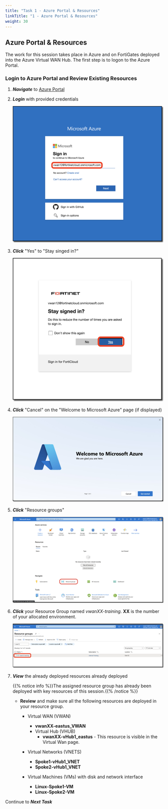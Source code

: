 ```yaml
---
title: "Task 1 - Azure Portal & Resources"
linkTitle: "1 - Azure Portal & Resources"
weight: 30
---
```


## Azure Portal & Resources

The work for this session takes place in Azure and on FortiGates deployed into the Azure Virtual WAN Hub. The first step is to logon to the Azure Portal.

### Login to Azure Portal and Review Existing Resources

1. ***Navigate*** to [Azure Portal](https://portal.azure.com)
1. ***Login*** with provided credentials

    ![portallogin1](../images/portallogin1.png)

1. ***Click*** "Yes" to "Stay singed in?"

    ![portallogin2](../images/portallogin2.png)

1. ***Click*** "Cancel" on the "Welcome to Microsoft Azure" page (if displayed)

    ![portallogin2](../images/portallogin2.jpg)

1. ***Click*** "Resource groups"

    ![portallogin3](../images/portallogin3.png)

1. ***Click*** your Resource Group named *vwanXX-training*. **XX** is the number of your allocated environment.

    ![portallogin4](../images/portallogin4.png)

1. ***View*** the already deployed resources already deployed

    {{% notice info %}}The assigned resource group has already been deployed with key resources of this session.{{% /notice %}}

    - **Review** and make sure all the following resources are deployed in your resource group.
      - Virtual WAN (VWAN)
        - **vwanXX-eastus_VWAN**
        - Virtual Hub (VHUB)
          - **vwanXX-vHub1_eastus** - This resource is visible in the Virtual Wan page.

      - Virtual Networks (VNETS)
        - **Spoke1-vHub1_VNET**
        - **Spoke2-vHub1_VNET**

      - Virtual Machines (VMs) with disk and network interface
        - **Linux-Spoke1-VM**
        - **Linux-Spoke2-VM**

Continue to ***Next Task***

